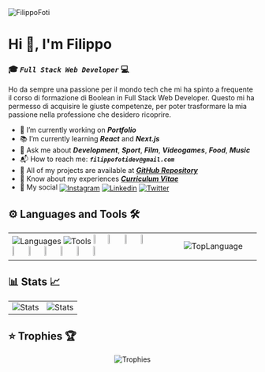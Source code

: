 <!--
**FilippoFoti/FilippoFoti** is a ✨ _special_ ✨ repository because its `README.md` (this file) appears on your GitHub profile.

Here are some ideas to get you started:

- 🔭 I’m currently working on ...
- 🌱 I’m currently learning ...
- 👯 I’m looking to collaborate on ...
- 🤔 I’m looking for help with ...
- 💬 Ask me about ...
- 📫 How to reach me: ...
- 😄 Pronouns: ...
- ⚡ Fun fact: ...
-->

<img src="https://github.com/FilippoFoti/FilippoFoti/assets/119434401/8de90896-2f95-4537-9dae-be4b97ddf0bd" alt="FilippoFoti">

# Hi 👋, I'm Filippo
### 🎓 _**`Full Stack Web Developer`**_ 💻 <img align="right" src="https://img.shields.io/github/followers/filippofoti?style=social" alt=""> <img align="right" src="https://komarev.com/ghpvc/?username=filippofoti&color=5ce1e6" alt="">

<p>
  Ho da sempre una passione per il mondo tech che mi ha spinto a frequente il corso di formazione di Boolean in Full Stack Web Developer. Questo mi ha permesso di acquisire le giuste competenze, per poter trasformare la mia passione nella professione che desidero ricoprire.
</p>

- 🔨 I’m currently working on ***Portfolio***
- 📚 I’m currently learning ***React*** and ***Next.js***
- 💬 Ask me about ***Development***, ***Sport***, ***Film***, ***Videogames***, ***Food***, ***Music***
- 📬 How to reach me: ***`filippofotidev@gmail.com`***
- 📂 All of my projects are available at ***[GitHub Repository](https://github.com/FilippoFoti?tab=repositories)***
- 📑 Know about my experiences ***[Curriculum Vitae](https://github.com/FilippoFoti/FilippoFoti/files/14319609/CV.Filippo.Foti.pdf)***
- 📲 My social <a href="https://www.instagram.com/pippofoti/" onclick="window.open(this.href, '_blank'); return false;"><img align="center" src="https://img.shields.io/badge/Instagram-E4405F?style=for-the-badge&logo=instagram&logoColor=white" alt="Instagram"></a>
<a href="https://www.linkedin.com/in/filippo-foti-dev/" target="_blank"><img align="center" src="https://img.shields.io/badge/LinkedIn-0077B5?style=for-the-badge&logo=linkedin&logoColor=white" alt="Linkedin"></a>
<a href="https://x.com/Fulippu_?t=ZcAHrrattvkHMbtGpbA4EA&s=08" target="_blank"><img align="center" src="https://img.shields.io/badge/Twitter-1DA1F2?style=for-the-badge&logo=twitter&logoColor=white" alt="Twitter"></a>


## ⚙️ Languages and Tools 🛠️
<p align="center">
  <table>
    <tr>
      <td width="65%">
        <img src="https://skillicons.dev/icons?i=html,css,sass,bootstrap,javascript,vue,php,mysql,laravel,react,next" alt="Languages">
        <img src="https://skillicons.dev/icons?i=vite,postman,vscode,discord,figma,git,github,gmail,powershell,atom,gmail" alt="Tools">
        <img width="8.1%" height="8.1%" src="https://github.com/marwin1991/profile-technology-icons/assets/136815194/02494c7c-de6a-43a6-9293-6369696842ed">
        <img width="8%" height="8%" src="https://user-images.githubusercontent.com/25181517/186884150-05e9ff6d-340e-4802-9533-2c3f02363ee3.png">&nbsp;
        <img width="8.1%" height="8%" src="https://user-images.githubusercontent.com/25181517/121401671-49102800-c959-11eb-9f6f-74d49a5e1774.png">&nbsp;
        <img width="7.7%" height="6.6%" src="https://github.com/FilippoFoti/FilippoFoti/assets/119434401/465e57fc-d92b-477b-84b3-7ac34c83f0bd">&nbsp;
        <img width="7.7%" height="6.6%" src="https://github.com/FilippoFoti/FilippoFoti/assets/119434401/7bce3f65-48f2-4d6a-a19f-17ec3fc040bc">&nbsp;
        <img width="7.8%" height="6.9%" src="https://github.com/FilippoFoti/FilippoFoti/assets/119434401/6cb01491-8e1b-4079-9d1e-49264c4a22c7">&nbsp;
        <img width="7.7%" height="6.6%" src="https://github.com/FilippoFoti/FilippoFoti/assets/119434401/7867daa4-2841-412a-b325-3b04b25bf880">&nbsp;
        <img width="7.7%" height="6.6%" src="https://github.com/FilippoFoti/FilippoFoti/assets/119434401/e13d04eb-540d-4eec-b4f6-f21a69d4639a">&nbsp;
        <img width="7.9%" height="6.6%" src="https://github.com/FilippoFoti/FilippoFoti/assets/119434401/e5a8175f-0eea-4a44-ba14-32f7288d7ae7">&nbsp;
        <img width="7.9%" height="6.3%" src="https://github.com/FilippoFoti/FilippoFoti/assets/119434401/4491af8a-2664-43fd-9bde-7fc1d8718b90">
      </td>
      <td align="center">
        <img src="https://github-readme-stats.vercel.app/api/top-langs/?username=filippofoti&layout=compact&langs_count=20&title_color=5ce1e6&text_color=000000&hide_border=true" alt="TopLanguage">
      </td>
    </tr>
  </table>
</p>


## 📊 Stats 📈
<p align="center">
  <table>
    <tr>
      <td align="center" width="50%">
        <img src="https://github-readme-stats.vercel.app/api?username=filippofoti&show=reviews,discussions_started,discussions_answered,prs_merged&show_icons=true&title_color=5ce1e6&text_color=000000&icon_color=5ce1e6&hide_border=true" alt="Stats">
      </td>
      <td align="center">
        <img src=https://github-readme-streak-stats.herokuapp.com?user=Filippo%20Foti&hide_border=true&date_format=j%20M%5B%20Y%5D&ring=5CE1E6&fire=5CE1E6&currStreakNum=000000&sideNums=000000&currStreakLabel=5CE1E6&sideLabels=000000&dates=000000" alt="Stats">
      </td>
    </tr>
  </table>
</p>


## ⭐ Trophies 🏆
<p align="center">
  <img src="https://github-profile-trophy.vercel.app/?username=filippofoti&margin-w=15&no-bg=true&no-frame=true" alt="Trophies">
</p>

<!--
## 📲 Connect whit me ✌️ &nbsp;
<a href="https://www.instagram.com/pippofoti/"><img src="https://skillicons.dev/icons?i=instagram" alt="Instagram"></a>
<a href="https://www.linkedin.com/in/filippo-foti-dev/"><img src="https://skillicons.dev/icons?i=linkedin" alt="Linkedin"></a>
<a href="https://x.com/Fulippu_?t=ZcAHrrattvkHMbtGpbA4EA&s=08"><img src="https://skillicons.dev/icons?i=twitter" alt="Twitter"></a>
-->
